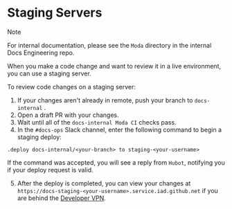 # Staging Servers

> [!NOTE]
> For internal documentation, please see the `Moda` directory in the internal Docs Engineering repo.

When you make a code change and want to review it in a live environment, you can use a staging server.

To review code changes on a staging server:

1. If your changes aren't already in remote, push your branch to `docs-internal` .
2. Open a draft PR with your changes.
3. Wait until all of the `docs-internal Moda CI` checks pass.
4. In the `#docs-ops` Slack channel, enter the following command to begin a staging deploy:

```
.deploy docs-internal/<your-branch> to staging-<your-username>
```

If the command was accepted, you will see a reply from `Hubot`, notifying you if your deploy request is valid.

5. After the deploy is completed, you can view your changes at `https://docs-staging-<your-username>.service.iad.github.net` if you are behind the [Developer VPN](https://thehub.github.com/security/security-operations/developer-vpn-access/).
